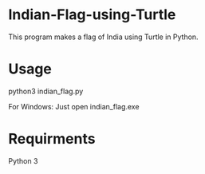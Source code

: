 # Indian-Flag-using-Turtle

This program makes a flag of India using Turtle in Python.

# Usage

python3 indian_flag.py

For Windows:
Just open indian_flag.exe 

# Requirments

Python 3

